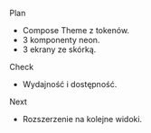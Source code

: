 Plan
- Compose Theme z tokenów.
- 3 komponenty neon.
- 3 ekrany ze skórką.

Check
- Wydajność i dostępność.

Next
- Rozszerzenie na kolejne widoki.
